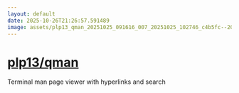 ```yaml
---
layout: default
date: 2025-10-26T21:26:57.591489
image: assets/plp13_qman_20251025_091616_007_20251025_102746_c4b5fc--20251025T122824748--cropped.png
---
```


# [plp13/qman](https://github.com/plp13/qman/)

Terminal man page viewer with hyperlinks and search
